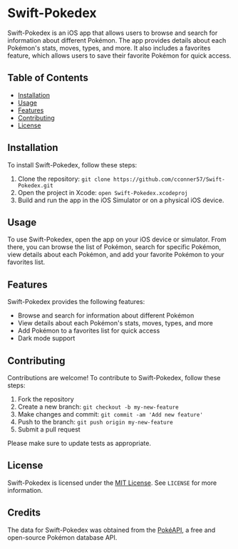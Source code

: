 # Swift-Pokedex

Swift-Pokedex is an iOS app that allows users to browse and search for information about different Pokémon. The app provides details about each Pokémon's stats, moves, types, and more. It also includes a favorites feature, which allows users to save their favorite Pokémon for quick access.

## Table of Contents

- [Installation](#installation)
- [Usage](#usage)
- [Features](#features)
- [Contributing](#contributing)
- [License](#license)

## Installation

To install Swift-Pokedex, follow these steps:

1. Clone the repository: `git clone https://github.com/cconner57/Swift-Pokedex.git`
2. Open the project in Xcode: `open Swift-Pokedex.xcodeproj`
3. Build and run the app in the iOS Simulator or on a physical iOS device.

## Usage

To use Swift-Pokedex, open the app on your iOS device or simulator. From there, you can browse the list of Pokémon, search for specific Pokémon, view details about each Pokémon, and add your favorite Pokémon to your favorites list.

## Features

Swift-Pokedex provides the following features:

- Browse and search for information about different Pokémon
- View details about each Pokémon's stats, moves, types, and more
- Add Pokémon to a favorites list for quick access
- Dark mode support

## Contributing

Contributions are welcome! To contribute to Swift-Pokedex, follow these steps:

1. Fork the repository
2. Create a new branch: `git checkout -b my-new-feature`
3. Make changes and commit: `git commit -am 'Add new feature'`
4. Push to the branch: `git push origin my-new-feature`
5. Submit a pull request

Please make sure to update tests as appropriate.

## License

Swift-Pokedex is licensed under the [MIT License](https://opensource.org/licenses/MIT). See `LICENSE` for more information.

## Credits

The data for Swift-Pokedex was obtained from the [PokéAPI](https://pokeapi.co/), a free and open-source Pokémon database API.
